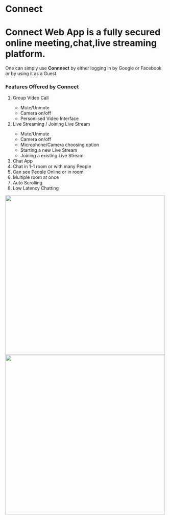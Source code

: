 # Connect
# Connect Web App is a fully secured online meeting,chat,live streaming platform.
One can simply use <b>Connnect</b> by either logging in by Google or Facebook or by using it as a Guest.
<!-- ![smartmockups_kr07hbv1](https://user-images.githubusercontent.com/59795737/125237293-12844f00-e303-11eb-89ce-6e7a7d65b755.jpg=250x250) -->
<h3>Features Offered by Connect</h3>
<ol>
  <li> Group Video Call</li>
  <ul>
    <li>Mute/Unmute</li>
    <li>Camera on/off</li>
    <li>Personlised Video Interface</li>
  </ul>
  <li> Live Streaming / Joining Live Stream</li>
  <ul>
    <li>Mute/Unmute</li>
    <li>Camera on/off</li>
    <li>Microphone/Camera choosing option</li>
    <li>Starting a new Live Stream</li>
    <li>Joining a existing Live Stream</li>
  </ul>
  <li> Chat App</li
  <ul>
    <li>Chat in 1-1 room or with many People</li>
    <li>Can see People Online or in room</li>
    <li>Multiple room at once</li>
    <li>Auto Scrolling</li>
    <li>Low Latency Chatting</li>
  </ul>
</ol>
<div>
<img src="https://user-images.githubusercontent.com/59795737/125237293-12844f00-e303-11eb-89ce-6e7a7d65b755.jpg" width="500" height="500">
<img src="https://user-images.githubusercontent.com/59795737/125237558-81fa3e80-e303-11eb-9cdf-6c97834ae635.jpg" width="500" height="500"></div>
<!-- ![smartmockups_kr07lksn](https://user-images.githubusercontent.com/59795737/125237558-81fa3e80-e303-11eb-9cdf-6c97834ae635.jpg) -->

